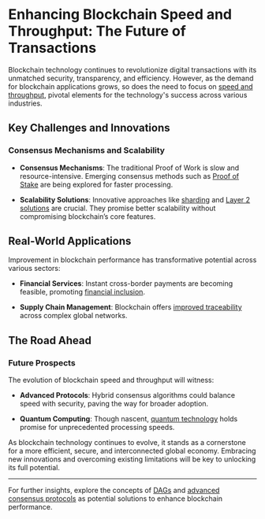# Enhancing Blockchain Speed and Throughput: The Future of Transactions

Blockchain technology continues to revolutionize digital transactions with its unmatched security, transparency, and efficiency. However, as the demand for blockchain applications grows, so does the need to focus on [speed and throughput](https://bitcoin.org/en/how-it-works), pivotal elements for the technology's success across various industries.

## Key Challenges and Innovations

### Consensus Mechanisms and Scalability

- **Consensus Mechanisms**: The traditional Proof of Work is slow and resource-intensive. Emerging consensus methods such as [Proof of Stake](https://ethereum.org/en/developers/docs/consensus-mechanisms/pos/) are being explored for faster processing.

- **Scalability Solutions**: Innovative approaches like [sharding](https://eth2.news/news/eth-2-0-sharding-explained-simply) and [Layer 2 solutions](https://lightning.network/) are crucial. They promise better scalability without compromising blockchain’s core features.

## Real-World Applications

Improvement in blockchain performance has transformative potential across various sectors:

- **Financial Services**: Instant cross-border payments are becoming feasible, promoting [financial inclusion](https://www.worldbank.org/en/topic/financialinclusion).

- **Supply Chain Management**: Blockchain offers [improved traceability](https://www.ibm.com/blockchain/supply-chain) across complex global networks.

## The Road Ahead

### Future Prospects

The evolution of blockchain speed and throughput will witness:

- **Advanced Protocols**: Hybrid consensus algorithms could balance speed with security, paving the way for broader adoption.

- **Quantum Computing**: Though nascent, [quantum technology](https://quantumcomputingreport.com/impact-of-quantum-computing-on-the-blockchain-sector/) holds promise for unprecedented processing speeds.

As blockchain technology continues to evolve, it stands as a cornerstone for a more efficient, secure, and interconnected global economy. Embracing new innovations and overcoming existing limitations will be key to unlocking its full potential.

---

For further insights, explore the concepts of [DAGs](https://www.iota.org/get-started/what-is-iota) and [advanced consensus protocols](https://www.algorand.com/technology/pure-proof-of-stake) as potential solutions to enhance blockchain performance.